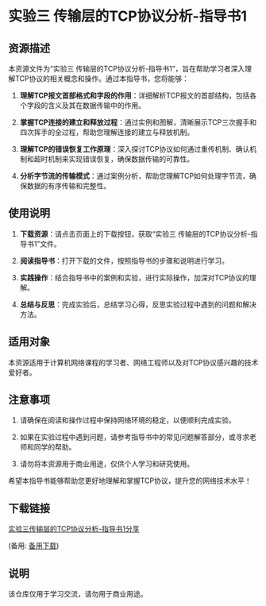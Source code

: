# 实验三 传输层的TCP协议分析-指导书1

## 资源描述

本资源文件为“实验三 传输层的TCP协议分析-指导书1”，旨在帮助学习者深入理解TCP协议的相关概念和操作。通过本指导书，您将能够：

1. **理解TCP报文首部格式和字段的作用**：详细解析TCP报文的首部结构，包括各个字段的含义及其在数据传输中的作用。

2. **掌握TCP连接的建立和释放过程**：通过实例和图解，清晰展示TCP三次握手和四次挥手的全过程，帮助您理解连接的建立与释放机制。

3. **理解TCP的错误恢复工作原理**：深入探讨TCP协议如何通过重传机制、确认机制和超时机制来实现错误恢复，确保数据传输的可靠性。

4. **分析字节流的传输模式**：通过案例分析，帮助您理解TCP如何处理字节流，确保数据的有序传输和完整性。

## 使用说明

1. **下载资源**：请点击页面上的下载按钮，获取“实验三 传输层的TCP协议分析-指导书1”文件。

2. **阅读指导书**：打开下载的文件，按照指导书的步骤和说明进行学习。

3. **实践操作**：结合指导书中的案例和实验，进行实际操作，加深对TCP协议的理解。

4. **总结与反思**：完成实验后，总结学习心得，反思实验过程中遇到的问题和解决方法。

## 适用对象

本资源适用于计算机网络课程的学习者、网络工程师以及对TCP协议感兴趣的技术爱好者。

## 注意事项

1. 请确保在阅读和操作过程中保持网络环境的稳定，以便顺利完成实验。

2. 如果在实验过程中遇到问题，请参考指导书中的常见问题解答部分，或寻求老师和同学的帮助。

3. 请勿将本资源用于商业用途，仅供个人学习和研究使用。

希望本指导书能够帮助您更好地理解和掌握TCP协议，提升您的网络技术水平！

## 下载链接
[实验三传输层的TCP协议分析-指导书1分享](https://pan.quark.cn/s/506c4cc0b280) 

(备用: [备用下载](https://pan.baidu.com/s/1TwU47tCK4jU1XjN1mq2TyQ?pwd=1234))

## 说明

该仓库仅用于学习交流，请勿用于商业用途。
